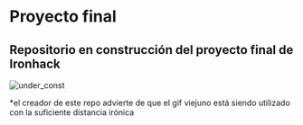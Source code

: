 # Proyecto final
## Repositorio en construcción del proyecto final de Ironhack

![under_const](https://github.com/illegalvoidundead/Proyecto_final/assets/143459249/36d44f4e-2aca-488f-9ff1-fcb62dbb9d66)

*el creador de este repo advierte de que el gif viejuno está siendo utilizado con la suficiente distancia irónica
